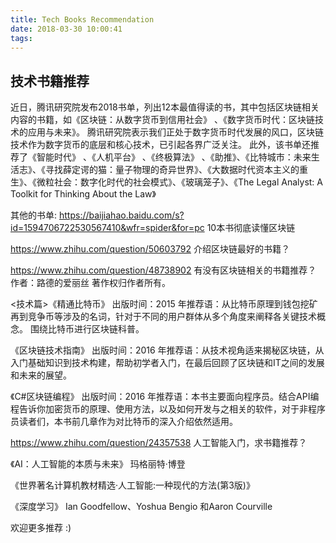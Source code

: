 ```yaml
---
title: Tech Books Recommendation
date: 2018-03-30 10:00:41
tags:
---
```



## 技术书籍推荐

近日，腾讯研究院发布2018书单，列出12本最值得读的书，其中包括区块链相关内容的书籍，如《区块链：从数字货币到信用社会》 、《数字货币时代：区块链技术的应用与未来》。
腾讯研究院表示我们正处于数字货币时代发展的风口，区块链技术作为数字货币的底层和核心技术，已引起各界广泛关注。
此外，该书单还推荐了《智能时代》 、《人机平台》 、《终极算法》 、《助推》、《比特城市：未来生活志》、《寻找薛定谔的猫：量子物理的奇异世界》、《大数据时代资本主义的重生》、《微粒社会：数字化时代的社会模式》、《玻璃笼子》、《The Legal Analyst: A Toolkit for Thinking About the Law》

其他的书单:
https://baijiahao.baidu.com/s?id=1594706722530567410&wfr=spider&for=pc
10本书彻底读懂区块链

https://www.zhihu.com/question/50603792
介绍区块链最好的书籍？

https://www.zhihu.com/question/48738902
有没有区块链相关的书籍推荐？
作者：路德的爱丽丝 著作权归作者所有。

<技术篇>《精通比特币》
出版时间：2015 年推荐语：从比特币原理到钱包挖矿再到竞争币等涉及的名词，针对于不同的用户群体从多个角度来阐释各关键技术概念。 围绕比特币进行区块链科普。

《区块链技术指南》
出版时间：2016 年推荐语：从技术视角适来揭秘区块链，从入门基础知识到技术构建，帮助初学者入门，在最后回顾了区块链和IT之间的发展和未来的展望。

《C#区块链编程》
出版时间：2016 年推荐语：本书主要面向程序员。结合API编程告诉你加密货币的原理、使用方法，以及如何开发与之相关的软件，对于非程序员读者们，本书前几章作为对比特币的深入介绍依然适用。

https://www.zhihu.com/question/24357538
人工智能入门，求书籍推荐？

《AI：人工智能的本质与未来》
玛格丽特·博登

《世界著名计算机教材精选·人工智能:一种现代的方法(第3版)》

《深度学习》
Ian Goodfellow、Yoshua Bengio 和Aaron Courville

欢迎更多推荐 :)

